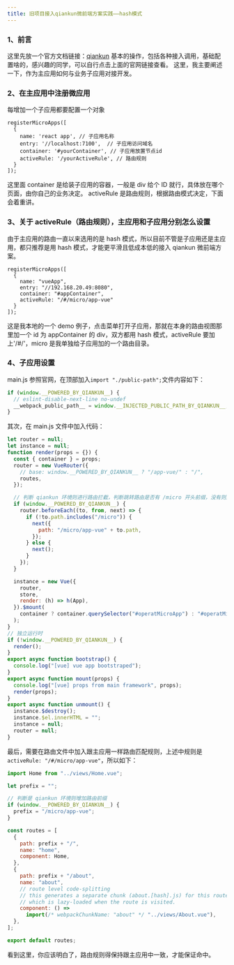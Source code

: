 ```yaml
---
title: 旧项目接入qiankun微前端方案实践——hash模式
---
```


### 1、前言

这里先放一个官方文档链接：[qiankun](https://qiankun.umijs.org/zh/guide/getting-started)
基本的操作，包括各种接入调用，基础配置啥的，感兴趣的同学，可以自行点击上面的官网链接查看。
这里，我主要阐述一下，作为主应用如何与业务子应用对接开发。

### 2、在主应用中注册微应用

每增加一个子应用都要配置一个对象

```
registerMicroApps([
  {
    name: 'react app', // 子应用名称
    entry: '//localhost:7100',  // 子应用访问域名
    container: '#yourContainer', // 子应用放置节点id
    activeRule: '/yourActiveRule', // 路由规则
  }
]);

```

这里面 container 是给装子应用的容器，一般是 div 给个 ID 就行，具体放在哪个页面，由你自己的业务决定。
activeRule 是路由规则，根据路由模式决定，下面会着重讲。

### 3、关于 activeRule（路由规则），主应用和子应用分别怎么设置

由于主应用的路由一直以来选用的是 hash 模式，所以目前不管是子应用还是主应用，都只推荐是用 hash 模式，才能更平滑且低成本低的接入 qiankun 微前端方案。

```
registerMicroApps([
  {
    name: "vueApp",
    entry: "//192.168.20.49:8080",
    container: "#appContainer",
    activeRule: "/#/micro/app-vue"
  }
]);
```

这是我本地的一个 demo 例子，点击菜单打开子应用，那就在本身的路由视图那里加一个 id 为 appContainer 的 div，双方都用 hash 模式，activeRule 要加上'/#/'，micro 是我单独给子应用加的一个路由目录。

### 4、子应用设置

main.js 参照官网，在顶部加入`import "./public-path";`文件内容如下：

```javascript
if (window.__POWERED_BY_QIANKUN__) {
  // eslint-disable-next-line no-undef
  __webpack_public_path__ = window.__INJECTED_PUBLIC_PATH_BY_QIANKUN__;
}
```

其次，在 main.js 文件中加入代码：

```javascript
let router = null;
let instance = null;
function render(props = {}) {
  const { container } = props;
  router = new VueRouter({
    // base: window.__POWERED_BY_QIANKUN__ ? "/app-vue/" : "/",
    routes,
  });

  // 判断 qiankun 环境则进行路由拦截，判断跳转路由是否有 /micro 开头前缀，没有则加上
  if (window.__POWERED_BY_QIANKUN__) {
    router.beforeEach((to, from, next) => {
      if (!to.path.includes("/micro")) {
        next({
          path: "/micro/app-vue" + to.path,
        });
      } else {
        next();
      }
    });
  }

  instance = new Vue({
    router,
    store,
    render: (h) => h(App),
  }).$mount(
    container ? container.querySelector("#operatMicroApp") : "#operatMicroApp"
  );
}
// 独立运行时
if (!window.__POWERED_BY_QIANKUN__) {
  render();
}
export async function bootstrap() {
  console.log("[vue] vue app bootstraped");
}
export async function mount(props) {
  console.log("[vue] props from main framework", props);
  render(props);
}
export async function unmount() {
  instance.$destroy();
  instance.$el.innerHTML = "";
  instance = null;
  router = null;
}
```

最后，需要在路由文件中加入跟主应用一样路由匹配规则，上述中规则是`activeRule: "/#/micro/app-vue"`，所以如下：

```javascript
import Home from "../views/Home.vue";

let prefix = "";

// 判断是 qiankun 环境则增加路由前缀
if (window.__POWERED_BY_QIANKUN__) {
  prefix = "/micro/app-vue";
}

const routes = [
  {
    path: prefix + "/",
    name: "home",
    component: Home,
  },
  {
    path: prefix + "/about",
    name: "about",
    // route level code-splitting
    // this generates a separate chunk (about.[hash].js) for this route
    // which is lazy-loaded when the route is visited.
    component: () =>
      import(/* webpackChunkName: "about" */ "../views/About.vue"),
  },
];

export default routes;
```

看到这里，你应该明白了，路由规则得保持跟主应用中一致，才能保证命中。
